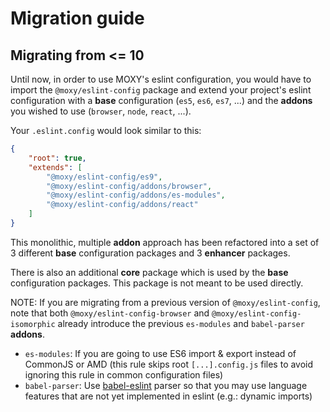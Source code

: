 # Migration guide


## Migrating from <= 10

Until now, in order to use MOXY's eslint configuration, you would have to import the `@moxy/eslint-config` package and extend your project's eslint configuration with a **base** configuration (`es5`, `es6`, `es7`, ...) and the **addons** you wished to use (`browser`, `node`, `react`, ...).

Your `.eslint.config` would look similar to this:

```json
{
    "root": true,
    "extends": [
        "@moxy/eslint-config/es9",
        "@moxy/eslint-config/addons/browser",
        "@moxy/eslint-config/addons/es-modules",
        "@moxy/eslint-config/addons/react"
    ]
}
```

This monolithic, multiple **addon** approach has been refactored into a set of 3 different **base** configuration packages and 3 **enhancer** packages.

There is also an additional **core** package which is used by the **base** configuration packages. This package is not meant to be used directly.

NOTE: If you are migrating from a previous version of `@moxy/eslint-config`, note that both `@moxy/eslint-config-browser` and `@moxy/eslint-config-isomorphic` already introduce the previous `es-modules` and `babel-parser` **addons**.

- `es-modules`: If you are going to use ES6 import & export instead of CommonJS or AMD (this rule skips root `[...].config.js` files to avoid ignoring this rule in common configuration files)
- `babel-parser`: Use [babel-eslint](https://github.com/babel/babel-eslint) parser so that you may use language features that are not yet implemented in eslint (e.g.: dynamic imports)
